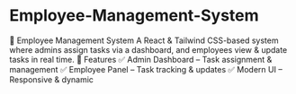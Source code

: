 # Employee-Management-System
🏢 Employee Management System A React &amp; Tailwind CSS-based system where admins assign tasks via a dashboard, and employees view &amp; update tasks in real time.  🚀 Features ✅ Admin Dashboard – Task assignment &amp; management ✅ Employee Panel – Task tracking &amp; updates ✅ Modern UI – Responsive &amp; dynamic
